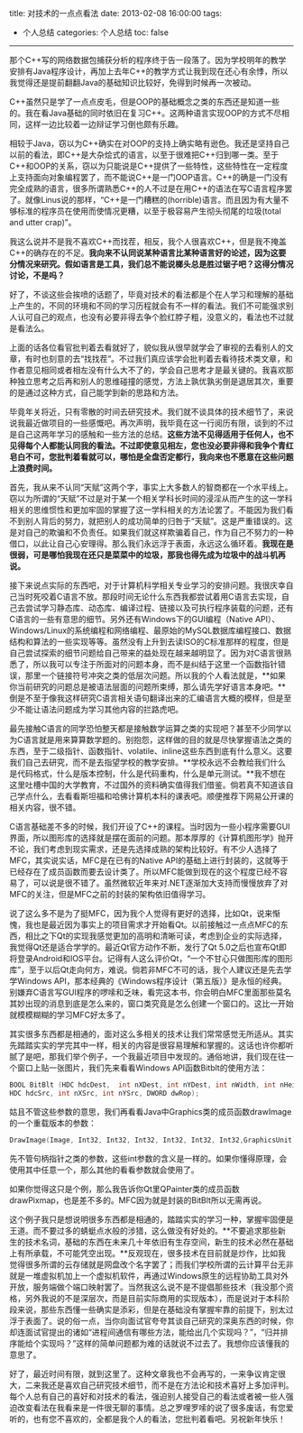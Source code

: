 title: 对技术的一点点看法
date: 2013-02-08 16:00:00
tags:
- 个人总结
categories: 个人总结
toc: false
---

那个C++写的网络数据包捕获分析的程序终于告一段落了。因为学校明年的教学安排有Java程序设计，再加上去年C++的教学方式让我到现在还心有余悸，所以我觉得还是提前翻翻Java的基础知识比较好，免得到时候再一次被动。

C++虽然只是学了一点点皮毛，但是OOP的基础概念之类的东西还是知道一些的。我在看Java基础的同时依旧在复习C++。这两种语言实现OOP的方式不尽相同，这样一边比较着一边辩证学习倒也颇有乐趣。

相较于Java，窃以为C++确实在对OOP的支持上确实略有逊色。我还是坚持自己以前的看法，即C++是大杂烩式的语言，以至于很难把C++归到哪一类。至于C++和OOP的关系，窃以为只能说是C++提供了一些特性，这些特性在一定程度上支持面向对象编程罢了，而不能说C++是一门OOP语言。C++的确是一门没有完全成熟的语言，很多所谓熟悉C++的人不过是在用C++的语法在写C语言程序罢了。就像Linus说的那样，“C++是一门糟糕的(horrible)语言。而且因为有大量不够标准的程序员在使用而使情况更糟，以至于极容易产生彻头彻尾的垃圾(total and utter crap)”。

我这么说并不是我不喜欢C++而找茬，相反，我个人很喜欢C++，但是我不掩盖C++的确存在的不足。**我向来不认同说某种语言比某种语言好的论述，因为这要分情况来研究。假如语言是工具，我们总不能说榔头总是胜过锯子吧？这得分情况讨论，不是吗？**

好了，不谈这些会挨喷的话题了，毕竟对技术的看法都是个在人学习和理解的基础上产生的，不同的环境和不同的学习历程就会有不一样的看法。我们不可能强求别人认可自己的观点，也没有必要非得去争个脸红脖子粗，没意义的，看法也不过就是看法么。

上面的话各位看官批判着去看就好了，貌似我从很早就学会了审视的去看别人的文章，有时也刻意的去“找找茬”。不过我们真应该学会批判着去看待技术类文章，和作者意见相同或者相左没有什么大不了的，学会自己思考才是最关键的。我喜欢那种独立思考之后再和别人的思维碰撞的感觉，方法上孰优孰劣倒是退居其次，重要的是通过这种方式，自己能学到新的思路和方法。

毕竟年关将近，只有零散的时间去研究技术。我们就不谈具体的技术细节了，来说说我最近做项目的一些感慨吧。再次声明，我毕竟在这一行阅历有限，谈到的不过是自己这两年学习的感触和一些方法的总结。**这些方法不见得适用于任何人，也不见得每个人都能认同我的看法。不过即使意见相左，您也没必要非得和我争个青红皂白不可，您批判着看就可以，哪怕是全盘否定都行，我向来也不愿意在这些问题上浪费时间。**

首先，我从来不认同“天赋”这两个字，事实上大多数人的智商都在一个水平线上。窃以为所谓的“天赋”不过是对于某一个相关学科长时间的浸淫从而产生的这一学科相关的思维惯性和更加牢固的掌握了这一学科相关的方法论罢了。不能因为我们看不到别人背后的努力，就把别人的成功简单的归咎于“天赋”。这是严重错误的。这是对自己的欺骗和不负责任。如果我们就这样欺骗着自己，作为自己不努力的一种借口，以此让自己心安理得。那么我们永远浮于表面，永远这么循环着。**我现在是很弱，可是哪怕我现在还只是菜菜中的垃圾，那我也得先成为垃圾中的战斗机再说。**

接下来说点实际的东西吧，对于计算机科学相关专业学习的安排问题。我很庆幸自己当时死咬着C语言不放。那段时间无论什么东西我都尝试着用C语言去实现，自己去尝试学习静态库、动态库、编译过程、链接以及可执行程序装载的问题，还有C语言的一些有意思的细节。另外还有Windows下的GUI编程（Native API）、Windows/Linux的系统编程和网络编程、最原始的MySQL数据库编程接口、数据结构和算法的一些实现等等。虽然没有上升到去读ISO的C标准那样的程度，但是自己尝试探索的细节问题给自己带来的益处现在越来越明显了。因为对C语言很熟悉了，所以我可以专注于所面对的问题本身，而不是纠结于这里一个函数指针错误，那里一个链接符号冲突之类的低层次问题。所以我的个人看法就是，**如果你当前研究的问题总是被语法层面的问题所束缚，那么请先学好语言本身吧。**倒是不至于像我这样研究C语言相关语句翻译出来的汇编语言大概的模样，但是至少不能让语法问题成为学习其他内容的拦路虎吧。

最先接触C语言的同学恐怕整天都是接触数学运算之类的实现吧？甚至不少同学以为C语言就是用来算算数学题的。别抱怨，这样做的目的就是尽快掌握语法之类的东西，至于二级指针、函数指针、volatile、inline这些东西到底有什么意义。这要我们自己去研究，而不是去指望学校的教学安排。**学校永远不会教给我们什么是代码格式，什么是版本控制，什么是代码重构，什么是单元测试。**我不想在这里吐槽中国的大学教育，不过国外的资料确实值得我们借鉴。倘若真不知道该自己学点什么，去看看斯坦福和哈佛计算机本科的课表吧。顺便推荐下网易公开课的相关内容，很不错。

C语言基础差不多的时候，我们开设了C++的课程。当时因为一些小程序需要GUI界面，所以图形库的选择就是摆在面前的问题。那本厚厚的《计算机图形学》抛开不论，我们考虑到现实需求，还是先选择成熟的架构比较好。有不少人选择了MFC，其实说实话，MFC是在已有的Native API的基础上进行封装的，这就等于已经存在了成员函数而要去设计类了。所以MFC能做到现在的这个程度已经不容易了，可以说是很不错了。虽然微软近年来对.NET逐渐加大支持而慢慢放弃了对MFC的关注，但是MFC之前的封装的架构依旧值得学习。

说了这么多不是为了挺MFC，因为我个人觉得有更好的选择，比如Qt，说来惭愧，我也是最近因为事实上的项目需求才开始看Qt。以前接触过一点点MFC的东西，相比之下Qt的实现我感觉更加的高明和清晰可读，考虑到企业的实际选择，我觉得Qt还是适合学学的。最近Qt官方动作不断，发行了Qt 5.0之后也宣布Qt即将登录Android和IOS平台。记得有人这么评价Qt，“一个不甘心只做图形库的图形库”，至于以后Qt走向何方，难说。倘若非MFC不可的话，我个人建议还是先去学学Windows API，那本经典的《Windows程序设计（第五版）》是永恒的经典。别嫌弃C语言写GUI程序的啰嗦和乏味，看完这本书，你会明白MFC里面那些莫名其妙出现的消息到底是怎么来的，窗口类究竟是怎么创建一个窗口的。这比一开始就模模糊糊的学习MFC好太多了。

其实很多东西都是相通的，面对这么多相关的技术让我们常常感觉无所适从。其实先踏踏实实的学完其中一样，相关的内容是很容易理解和掌握的。这话也许你都听腻了是吧，那我们举个例子，一个我最近项目中发现的。通俗地讲，我们现在往一个窗口上贴一张图片，我们先来看看Windows API函数Bitblt的使用方法：

```c
BOOL BitBlt (HDC hdcDest,  int nXDest, int nYDest, int nWidth, int nHeight,
HDC hdcSrc, int nXSrc, int nYSrc, DWORD dwRop);
```

姑且不管这些参数的意思，我们再看看Java中Graphics类的成员函数drawImage的一个重载版本的参数：

```c
DrawImage(Image, Int32, Int32, Int32, Int32, Int32, Int32,GraphicsUnit)：
```

先不管句柄指针之类的参数，这些int参数的含义是一样的。如果你懂得原理，会使用其中任意一个，那么其他的看看参数就会使用了。

如果你觉得这只是个例，那么我告诉你Qt里QPainter类的成员函数drawPixmap，也是差不多的。MFC因为就是封装的BitBlt所以无需再说。

这个例子我只是想说明很多东西都是相通的，踏踏实实的学习一种，掌握牢固便是王道。而不要过多的蜻蜓点水般的涉猎，这么做没有好处的。**不要追求那些新生的技术名词，基础的东西在未来几十年依旧有生存空间，新生的技术必然在基础上有所承载，不可能凭空出现。**反观现在，很多技术在目前就是炒作，比如我觉得很多所谓的云存储就是网盘改个名字罢了；而我们学校所谓的云计算平台无非就是一堆虚拟机加上一个虚拟机软件，再通过Windows原生的远程协助工具对外开放，服务端做个端口映射罢了。当然我这么说不是不提倡那些技术（我没那个资格，另外我说的不是深层次，而是目前实际商用的实现版本），而是说对于本科阶段来说，那些东西懂一些确实是添彩，但是在基础没有掌握牢靠的前提下，别太过浮于表面了。说的俗一点，当你向面试官夸夸其谈自己研究的深奥东西的时候，你却连面试官提出的诸如“进程间通信有哪些方法，能给出几个实现吗？”，“归并排序能给个实现吗？”这样的简单问题都为难的话就说不过去了。我想你应该懂我的意思了。

好了，最近时间有限，就到这里了。这种文章我也不会再写的，一来争议肯定很大，二来我还是喜欢自己研究技术细节，而不是在方法论和技术喜好上多加评判。每个人总有自己的喜好和对技术的看法，强迫别人接受自己的看法或者被一些人强迫改变看法在我看来是一件很无聊的事情。总之罗哩罗嗦的说了很多废话，有您爱听的，也有您不喜欢的，全都是我个人的看法，您批判着看吧。另祝新年快乐！